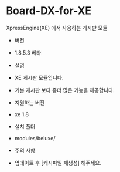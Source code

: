 # Board-DX-for-XE

XpressEngine(XE) 에서 사용하는 게시판 모듈

* 버전
 * 1.8.5.3 베타 

* 설명
 * XE 게시판 모듈입니다.
 * 기본 게시판 보다 좀더 많은 기능을 제공합니다.

* 지원하는 버전
 * xe 1.8

* 설치 폴더
 * modules/beluxe/

* 주의 사항
 * 업데이트 후 [캐시파일 재생성] 해주세요.
